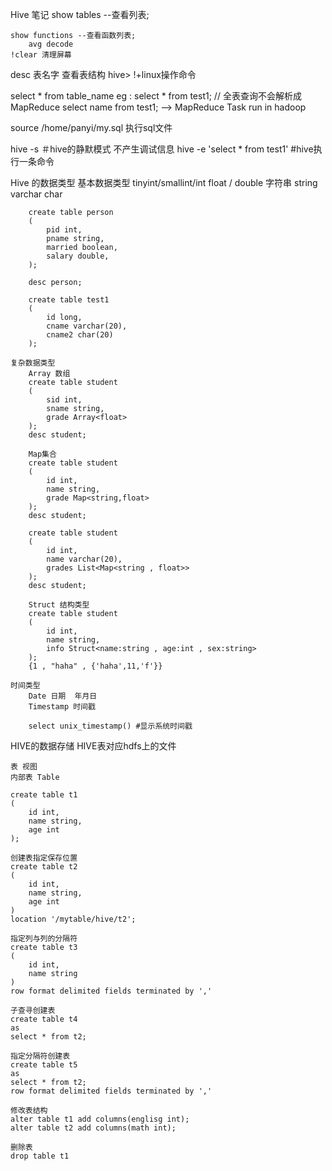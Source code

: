 Hive 笔记
	show tables --查看列表;

	show functions --查看函数列表;
		avg decode
	!clear 清理屏幕

desc 表名字  查看表结构
hive> !+linux操作命令

select * from table_name
eg : 	select * from test1; // 全表查询不会解析成MapReduce
	select name from test1;  --> MapReduce Task   run in hadoop

source /home/panyi/my.sql     执行sql文件

hive -s ＃hive的静默模式  不产生调试信息
hive -e 'select * from test1'  #hive执行一条命令

Hive 的数据类型
	基本数据类型
		tinyint/smallint/int 
		float / double
		字符串
		string 
		varchar
		char		

		create table person
		(
			pid int,
			pname string,
			married boolean,
			salary double,
		);

		desc person;

		create table test1
		(
			id long,
			cname varchar(20),
			cname2 char(20)
		);

	复杂数据类型
		Array 数组
		create table student 
		(
			sid int,
			sname string,
			grade Array<float>
		);
		desc student;
		
		Map集合
		create table student
		(
			id int,
			name string,
			grade Map<string,float>
		);
		desc student;

		create table student 
		(
			id int,
			name varchar(20),
			grades List<Map<string , float>>
		);
		desc student;
		
		Struct 结构类型
		create table student 
		(
			id int,
			name string,
			info Struct<name:string , age:int , sex:string>
		);
		{1 , "haha" , {'haha',11,'f'}}

	时间类型
		Date 日期  年月日
		Timestamp 时间戳

		select unix_timestamp()	#显示系统时间戳


HIVE的数据存储
	HIVE表对应hdfs上的文件
	
	表 视图
	内部表 Table
	
	create table t1	
	(
		id int,
		name string,
		age int
	);

	创建表指定保存位置
	create table t2 
	(
		id int,
		name string,
		age int
	) 
	location '/mytable/hive/t2';

	指定列与列的分隔符 
	create table t3
	(
		id int,
		name string
	)
	row format delimited fields terminated by ','
	
	子查寻创建表
	create table t4 
	as 
	select * from t2;
	  
	指定分隔符创建表	
	create table t5 
	as 
	select * from t2;
	row format delimited fields terminated by ','
	
	修改表结构
	alter table t1 add columns(englisg int);
	alter table t2 add columns(math int);
	
	删除表
	drop table t1
	
	
	

